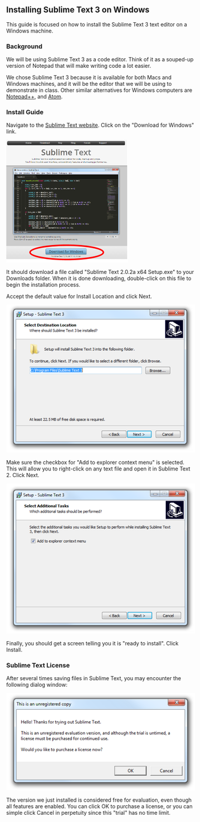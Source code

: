 ## Installing Sublime Text 3 on Windows

This guide is focused on how to install the Sublime Text 3 text editor on a Windows machine.

### Background

We will be using Sublime Text 3 as a code editor. Think of it as a souped-up version of Notepad that will make writing code a lot easier.

We chose Sublime Text 3 because it is available for both Macs and Windows machines, and it will be the editor that we will be using to demonstrate in class. Other similar alternatives for Windows computers are [Notepad++](https://notepad-plus-plus.org/), and [Atom](https://atom.io/).

### Install Guide

Navigate to the [Sublime Text website](http://www.sublimetext.com/). Click on the "Download for Windows" link.

![sublime_text_windows_installer](../images/sublime_text_windows_installer.png)

It should download a file called "Sublime Text 2.0.2a x64 Setup.exe" to your Downloads folder. When it is done downloading, double-click on this file to begin the installation process.

Accept the default value for Install Location and click Next.

![sublime_win_install_location](../images/sublime_win_install_location.png)

Make sure the checkbox for "Add to explorer context menu" is selected. This will allow you to right-click on any text file and open it in Sublime Text 2. Click Next.

![sublime_win_additional_tasks](../images/sublime_win_additional_tasks.png)

Finally, you should get a screen telling you it is "ready to install". Click Install.

### Sublime Text License

After several times saving files in Sublime Text, you may encounter the following dialog window:

![sublime_license](../images/sublime_license.png)

The version we just installed is considered free for evaluation, even though all features are enabled. You can click OK to purchase a license, or you can simple click Cancel in perpetuity since this "trial" has no time limit.